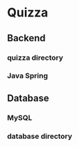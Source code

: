 # Quizza

## Backend
### quizza directory
### Java Spring
## Database
### MySQL

### database directory